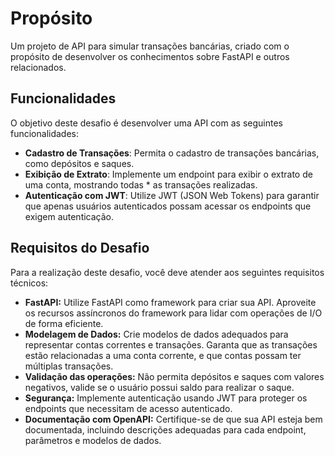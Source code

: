 # Propósito

Um projeto de API para simular transações bancárias, criado com o propósito de desenvolver os conhecimentos sobre FastAPI e outros relacionados.

## Funcionalidades

O objetivo deste desafio é desenvolver uma API com as seguintes funcionalidades:

- **Cadastro de Transações**: Permita o cadastro de transações bancárias, como depósitos e saques.
- **Exibição de Extrato**: Implemente um endpoint para exibir o extrato de uma conta, mostrando todas \* as transações realizadas.
- **Autenticação com JWT**: Utilize JWT (JSON Web Tokens) para garantir que apenas usuários autenticados possam acessar os endpoints que exigem autenticação.

## Requisitos do Desafio

Para a realização deste desafio, você deve atender aos seguintes requisitos técnicos:

- **FastAPI:** Utilize FastAPI como framework para criar sua API. Aproveite os recursos assíncronos do framework para lidar com operações de I/O de forma eficiente.
- **Modelagem de Dados:** Crie modelos de dados adequados para representar contas correntes e transações. Garanta que as transações estão relacionadas a uma conta corrente, e que contas possam ter múltiplas transações.
- **Validação das operações:** Não permita depósitos e saques com valores negativos, valide se o usuário possui saldo para realizar o saque.
- **Segurança:** Implemente autenticação usando JWT para proteger os endpoints que necessitam de acesso autenticado.
- **Documentação com OpenAPI:** Certifique-se de que sua API esteja bem documentada, incluindo descrições adequadas para cada endpoint, parâmetros e modelos de dados.
